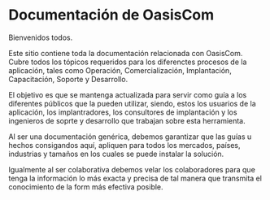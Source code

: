 ﻿
# <a name="OasisCom-technical-documentation-contributor-guide"></a>Documentación de OasisCom

Bienvenidos todos.

Este sitio contiene toda la documentación relacionada con OasisCom. Cubre todos los tópicos requeridos para los diferenctes procesos de la aplicación, tales como Operación, Comercialización, Implantación, Capacitación, Soporte y Desarrollo.

El objetivo es que se mantenga actualizada para servir como guía a los diferentes públicos que la pueden utilizar, siendo, estos los usuarios de la aplicación, los implantradores, los consultores de implantación y los ingenieros de soprte y desarrollo que trabajan sobre esta herramienta.

Al ser una documentación genérica, debemos garantizar que las guías u hechos consigandos aquí, apliquen para todos los mercados, países, industrias y tamaños en los cuales se puede instalar la solución.

Igualmente al ser colaborativa debemos velar los colaboradores para que tenga la información lo más exacta y precisa de tal manera que transmita el conocimiento de la form más efectiva posible.
